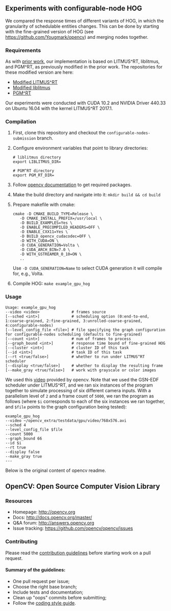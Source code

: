 ## Experiments with configurable-node HOG

We compared the response times of different variants of HOG, in which the granularity of schedulable entities changes.  This can be done by starting with the fine-grained version of HOG (see https://github.com/Yougmark/opencv) and merging nodes together.

### Requirements

As with [prior work](https://cs.unc.edu/~anderson/papers/rtss18b.pdf), our implementation is based on LITMUS^RT, liblitmus, and PGM^RT, as previously modified in the prior work.  The repositories for these modified version are here:

* [Modified LITMUS^RT](https://github.com/Yougmark/litmus-rt/tree/rtss18-gpu-wip)
* [Modified liblitmus](https://github.com/Yougmark/liblitmus/tree/rtss18-gpu-wip)
* [PGM^RT](https://github.com/GElliott/pgm)

Our experiments were conducted with CUDA 10.2 and NVIDIA Driver 440.33 on Ubuntu 16.04 with the kernel LITMUS^RT 2017.1.

### Compilation

1. First, clone this repository and checkout the `configurable-nodes-submission` branch.

2. Configure environment variables that point to library directories:
   ```
   # liblitmus directory
   export LIBLITMUS_DIR=

   # PGM^RT directory
   export PGM_RT_DIR=
   ```

3. Follow [opencv documentation](https://docs.opencv.org/master/d7/d9f/tutorial_linux_install.html) to get required packages.

4. Make the build directory and navigate into it: `mkdir build && cd build`

5. Prepare makefile with cmake:
   ```
   cmake -D CMAKE_BUILD_TYPE=Release \
      -D CMAKE_INSTALL_PREFIX=/usr/local \
      -D BUILD_EXAMPLES=Yes \
      -D ENABLE_PRECOMPILED_HEADERS=OFF \
      -D ENABLE_CXX11=Yes \
      -D BUILD_opencv_cudacodec=OFF \
      -D WITH_CUDA=ON \
      -D CUDA_GENERATION=Volta \
      -D CUDA_ARCH_BIN=7.0 \
      -D WITH_GSTREAMER_0_10=ON \
      ..
   ```

   Use `-D CUDA_GENERATION=Name` to select CUDA generation it will compile for, e.g.,
   Volta.

6. Compile HOG: `make example_gpu_hog`

### Usage

```
Usage: example_gpu_hog
--video <video>              # frames source
[--sched <int>]              # scheduling option (0:end-to-end, 1:coarse-grained, 2:fine-grained, 3:unrolled-coarse-grained, 4:configurable-nodes)
[--level_config_file <file>] # file specifying the graph configuration for configurable-nodes scheduling (defaults to fine-grained)
[--count <int>]              # num of frames to process
[--graph_bound <int>]        # response time bound of fine-grained HOG
[--cluster <int>]            # cluster ID of this task
[--id <int>]                 # task ID of this task
[--rt <true/false>]          # whether to run under LITMUS^RT scheduler
[--display <true/false>]     # whether to display the resulting frame
[--make_gray <true/false>]   # work with grayscale or color images
```

We used this [video](https://github.com/opencv/opencv_extra/blob/master/testdata/gpu/video/768x576.avi) provided by opencv.  Note that we used the GSN-EDF scheduler under LITMUS^RT, and we ran six instances of the program together to simulate processing of six different camera inputs.  With a parallelism level of `2` and a frame count of `5000`, we ran the program as follows (where `$i` corresponds to each of the six instances we ran together, and `$file` points to the graph configuration being tested):
```
example_gpu_hog
--video ~/opencv_extra/testdata/gpu/video/768x576.avi
--sched 4
--level_config_file $file
--count 5000
--graph_bound 66
--id $i
--rt true
--display false
--make_gray true
---
```

Below is the original content of opencv readme.

## OpenCV: Open Source Computer Vision Library

### Resources

* Homepage: <http://opencv.org>
* Docs: <http://docs.opencv.org/master/>
* Q&A forum: <http://answers.opencv.org>
* Issue tracking: <https://github.com/opencv/opencv/issues>

### Contributing

Please read the [contribution guidelines](https://github.com/opencv/opencv/wiki/How_to_contribute) before starting work on a pull request.

#### Summary of the guidelines:

* One pull request per issue;
* Choose the right base branch;
* Include tests and documentation;
* Clean up "oops" commits before submitting;
* Follow the [coding style guide](https://github.com/opencv/opencv/wiki/Coding_Style_Guide).
